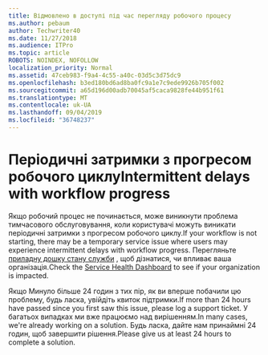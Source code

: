 ```yaml
---
title: Відмовлено в доступі під час перегляду робочого процесу
ms.author: pebaum
author: Techwriter40
ms.date: 11/27/2018
ms.audience: ITPro
ms.topic: article
ROBOTS: NOINDEX, NOFOLLOW
localization_priority: Normal
ms.assetid: 47ceb983-f9a4-4c55-a40c-03d5c3d75dc9
ms.openlocfilehash: b3ed180bd6ad8ba0fc9a1e7c9ede9926b705f002
ms.sourcegitcommit: a65d196d00adb70045af5caca9828fe44b951f61
ms.translationtype: MT
ms.contentlocale: uk-UA
ms.lasthandoff: 09/04/2019
ms.locfileid: "36748237"
---
```

# <a name="intermittent-delays-with-workflow-progress"></a><span data-ttu-id="0054d-102">Періодичні затримки з прогресом робочого циклу</span><span class="sxs-lookup"><span data-stu-id="0054d-102">Intermittent delays with workflow progress</span></span>

<span data-ttu-id="0054d-103">Якщо робочий процес не починається, може виникнути проблема тимчасового обслуговування, коли користувачі можуть виникати періодичні затримки з прогресом робочого циклу.</span><span class="sxs-lookup"><span data-stu-id="0054d-103">If your workflow is not starting, there may be a temporary service issue where users may experience intermittent delays with workflow progress.</span></span> <span data-ttu-id="0054d-104">Перегляньте [приладну дошку стану служби]("https://admin.microsoft.com/AdminPortal/Home#/servicehealth) , щоб дізнатися, чи впливає ваша організація.</span><span class="sxs-lookup"><span data-stu-id="0054d-104">Check the [Service Health Dashboard]("https://admin.microsoft.com/AdminPortal/Home#/servicehealth) to see if your organization is impacted.</span></span> 

<span data-ttu-id="0054d-105">Якщо Минуло більше 24 годин з тих пір, як ви вперше побачили цю проблему, будь ласка, увійдіть квиток підтримки.</span><span class="sxs-lookup"><span data-stu-id="0054d-105">If more than 24 hours have passed since you first saw this issue, please log a support ticket.</span></span> <span data-ttu-id="0054d-106">У багатьох випадках ми вже працюємо над вирішенням.</span><span class="sxs-lookup"><span data-stu-id="0054d-106">In many cases, we're already working on a solution.</span></span> <span data-ttu-id="0054d-107">Будь ласка, дайте нам принаймні 24 годин, щоб завершити рішення.</span><span class="sxs-lookup"><span data-stu-id="0054d-107">Please give us at least 24 hours to complete a solution.</span></span>


  

